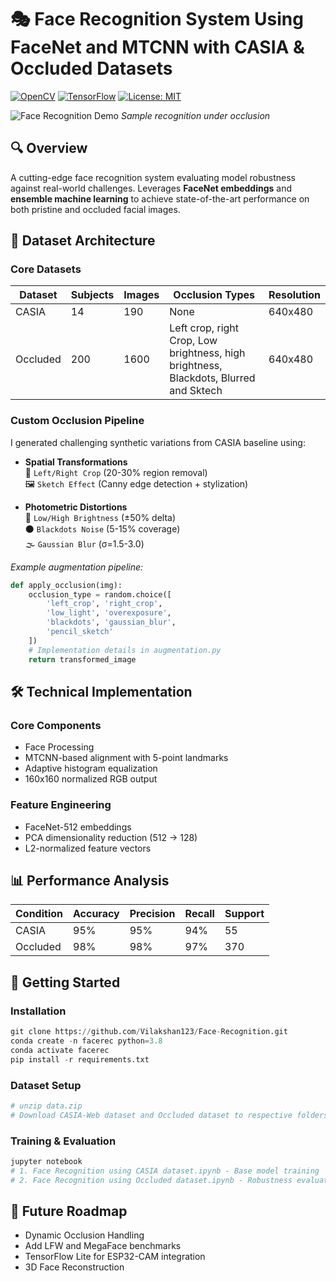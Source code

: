 # 🎭 Face Recognition System Using FaceNet and MTCNN with CASIA & Occluded Datasets

[![OpenCV](https://img.shields.io/badge/OpenCV-5.0%2B-green)](https://opencv.org/)
[![TensorFlow](https://img.shields.io/badge/TensorFlow-2.18%2B-orange)](https://www.tensorflow.org/)
[![License: MIT](https://img.shields.io/badge/License-MIT-blue.svg)](https://opensource.org/licenses/MIT)

![Face Recognition Demo](demo.gif) *Sample recognition under occlusion*

## 🔍 Overview
A cutting-edge face recognition system evaluating model robustness against real-world challenges. Leverages **FaceNet embeddings** and **ensemble machine learning** to achieve state-of-the-art performance on both pristine and occluded facial images.

## 📂 Dataset Architecture
### **Core Datasets**
| Dataset      | Subjects | Images | Occlusion Types                                                                           | Resolution |
|--------------|----------|--------|-------------------------------------------------------------------------------------------|------------|
| CASIA        | 14       | 190    | None                                                                                      | 640x480    |
| Occluded     | 200      | 1600   | Left crop, right Crop,  Low brightness, high brightness, Blackdots, Blurred and Sktech    | 640x480    |

### **Custom Occlusion Pipeline**
I generated challenging synthetic variations from CASIA baseline using:
- **Spatial Transformations**  
  🌄 `Left/Right Crop` (20-30% region removal)  
  🖼️ `Sketch Effect` (Canny edge detection + stylization)
  
- **Photometric Distortions**  
  🔆 `Low/High Brightness` (±50% delta)  
  ⚫ `Blackdots Noise` (5-15% coverage)  
  🌫️ `Gaussian Blur` (σ=1.5-3.0)

*Example augmentation pipeline:*
```python
def apply_occlusion(img):
    occlusion_type = random.choice([
        'left_crop', 'right_crop', 
        'low_light', 'overexposure',
        'blackdots', 'gaussian_blur',
        'pencil_sketch'
    ])
    # Implementation details in augmentation.py
    return transformed_image
```


## 🛠 Technical Implementation

### Core Components
   - Face Processing
   - MTCNN-based alignment with 5-point landmarks
   - Adaptive histogram equalization
   - 160x160 normalized RGB output

### Feature Engineering
  - FaceNet-512 embeddings
  - PCA dimensionality reduction (512 → 128)
  - L2-normalized feature vectors

## 📊 Performance Analysis

| Condition    | Accuracy  | Precision | Recall      | Support    |
|--------------|---------- |--------   |-------------|------------|
| CASIA        |    95%    |    95%    |      94%    |    55      |
| Occluded     |    98%    |    98%    |      97%    |    370     |

## 🚀 Getting Started
### Installation
```python
git clone https://github.com/Vilakshan123/Face-Recognition.git
conda create -n facerec python=3.8
conda activate facerec
pip install -r requirements.txt

```
### Dataset Setup
```python
# unzip data.zip
# Download CASIA-Web dataset and Occluded dataset to respective folders
```
### Training & Evaluation
``` python
jupyter notebook
# 1. Face Recognition using CASIA dataset.ipynb - Base model training
# 2. Face Recognition using Occluded dataset.ipynb - Robustness evaluation
```
## 🌟 Future Roadmap
   - Dynamic Occlusion Handling
   - Add LFW and MegaFace benchmarks
   - TensorFlow Lite for ESP32-CAM integration
   - 3D Face Reconstruction


